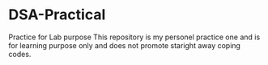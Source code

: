 # DSA-Practical
Practice for Lab purpose 
This repository is my personel practice one and is for learning purpose only and does not promote staright away coping codes.
